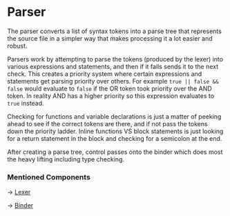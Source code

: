 # Parser

The parser converts a list of syntax tokens into a parse tree that represents the source file in a simpler way that
makes processing it a lot easier and robust.

Parsers work by attempting to parse the tokens (produced by the lexer) into various expressions and statements, and then
if it fails sends it to the next check. This creates a priority system where certain expressions and statements get
parsing priority over others. For example `true || false && false` would evaluate to `false` if the OR token took
priority over the AND token. In reality AND has a higher priority so this expression evaluates to `true` instead.

Checking for functions and variable declarations is just a matter of peeking ahead to see if the correct tokens are
there, and if not pass the tokens down the priority ladder. Inline functions VS block statements is just looking for a
return statement in the block and checking for a semicolon at the end.

After creating a parse tree, control passes onto the binder which does most the heavy lifting including type checking.

### Mentioned Components

-> [Lexer](Lexer.md)

-> [Binder](Binder.md)
